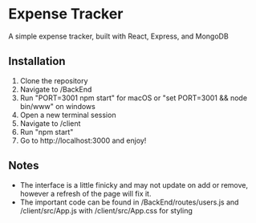 # Expense Tracker

A simple expense tracker, built with React, Express, and MongoDB

## Installation
1. Clone the repository
1. Navigate to /BackEnd
2. Run "PORT=3001 npm start" for macOS or "set PORT=3001 && node bin/www" on windows 
3. Open a new terminal session
4. Navigate to /client
5. Run "npm start"
6. Go to http://localhost:3000 and enjoy!

## Notes
- The interface is a little finicky and may not update on add or remove, however a refresh of the page will fix it.
- The important code can be found in /BackEnd/routes/users.js and /client/src/App.js with /client/src/App.css for styling 
